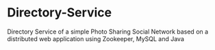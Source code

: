 # Directory-Service
Directory Service of a simple Photo Sharing Social Network based on a distributed web application
using Zookeeper, MySQL and Java
